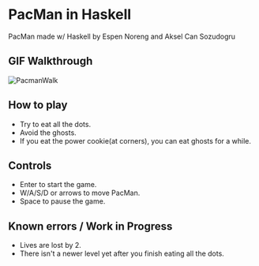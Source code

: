 # PacMan in Haskell
PacMan made w/ Haskell by Espen Noreng and Aksel Can Sozudogru
## GIF Walkthrough
![PacmanWalk](https://github.com/espennoreng/pacman/assets/89808958/40a6d25b-ab4f-4959-b244-793d97085a40)

## How to play
- Try to eat all the dots. 
- Avoid the ghosts.
- If you eat the power cookie(at corners), you can eat ghosts for a while.

## Controls
- Enter to start the game.
- W/A/S/D or arrows to move PacMan.
- Space to pause the game.
  
## Known errors / Work in Progress
- Lives are lost by 2.
- There isn't a newer level yet after you finish eating all the dots.
